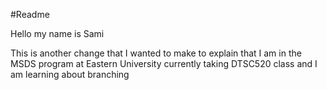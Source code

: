 #Readme

Hello my name is Sami 

This is another change that I wanted to make to explain that I am in the MSDS program at Eastern University currently taking DTSC520 class and I am learning about branching